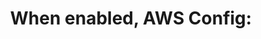 ---
layout: all-exams
title: "When enabled, AWS Config:"
blurb: "According to Amazon, Once you enable AWS Config, you can view continuously updated details of all configuration attributes associated with AWS resources"
quid: 240
---